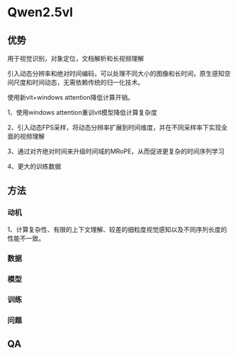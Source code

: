 # Qwen2.5vl

## 优势

用于视觉识别，对象定位，文档解析和长视频理解

引入动态分辨率和绝对时间编码，可以处理不同大小的图像和长时间，原生感知空间尺度和时间动态，无需依赖传统的归一化技术。

使用新vit+windows attention降低计算开销。

1、使用windows attention重训vit模型降低计算复杂度

2、引入动态FPS采样，将动态分辨率扩展到时间维度，并在不同采样率下实现全面的视频理解

3、通过对齐绝对时间来升级时间域的MRoPE，从而促进更复杂的时间序列学习

4、更大的训练数据

## 方法

### 动机

1、计算复杂性、有限的上下文理解、较差的细粒度视觉感知以及不同序列长度的性能不一致。



### 数据



### 模型

### 训练



### 问题



## QA